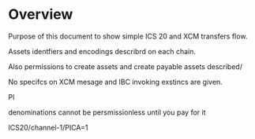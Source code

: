 # Overview

Purpose of this document to show simple ICS 20 and XCM transfers flow.

Assets identfiers and encodings describrd on each chain.

Also permissions to create assets and create payable assets described/

No specifcs on XCM mesage and IBC invoking exstincs are given.

PI

denominations cannot be persmissionless until you pay for it 



ICS20/channel-1/PICA=1